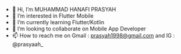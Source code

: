 - 👋 Hi, I’m MUHAMMAD HANAFI PRASYAH
- 👀 I’m interested in Flutter Mobile
- 🌱 I’m currently learning Flutter/Kotlin
- 💞️ I’m looking to collaborate on Mobile App Developer
- 📫 How to reach me on Gmail : prasyah1998@gmail.com and IG : @prasyaah_

<!---
hanafiprasyah/hanafiprasyah is a ✨ special ✨ repository because its `README.md` (this file) appears on your GitHub profile.
You can click the Preview link to take a look at your changes.
--->
